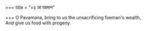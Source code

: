 +++
title = "०३ आ पवमान"

+++
O Pavamana, bring to us the unsacrificing foeman's wealth,  
     And give us food with progeny.